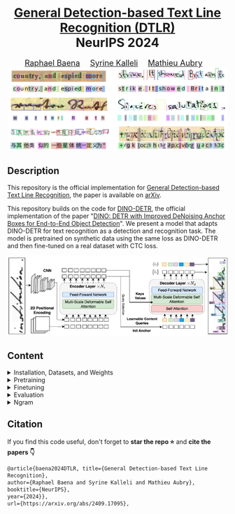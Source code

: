 <div align="center">

<h1><a href="https://detection-based-text-line-recognition.github.io/">General Detection-based Text Line Recognition (DTLR)</a> <br>NeurIPS 2024</h1>

<font size="4">
<a href="https://raphael-baena.github.io/">Raphael Baena</a>&emsp;
<a href="https://imagine-lab.enpc.fr/staff-members/syrine-kalleli/">Syrine Kalleli</a>&emsp;
<a href="https://imagine.enpc.fr/~aubrym/">Mathieu Aubry</a>&emsp;
</font>
<br>
<img src="figures/teaser.png">
</div>


## Description

This repository is the official implementation for [General Detection-based Text Line Recognition](https://detection-based-text-line-recognition.github.io/), 
the paper is available on [arXiv](https://arxiv.org/pdf/2409.17095).

This repository builds on the code for [DINO-DETR](https://github.com/IDEA-Research/DINO), the official implementation of the paper "[DINO: DETR with Improved DeNoising Anchor Boxes for End-to-End Object Detection](https://arxiv.org/abs/2203.03605)". We present a model that adapts DINO-DETR for text recognition as a detection and recognition task. The model is pretrained on synthetic data using the same loss as DINO-DETR and then fine-tuned on a real dataset with CTC loss.
<p align="center">
  <img src="figures/architecture.jpg">
</p>

## Content
<details>
<summary>Installation, Datasets, and Weights</summary>


## Installation, Datasets, and Weights
### 1. Installation
The model was trained with `python=3.11.0`, `pytorch=2.1.0`, `cuda=11.8` and builds on the DETR-variants [DINO](https://arxiv.org/abs/2203.03605)/[DN](https://arxiv.org/abs/2203.01305)/[DAB](https://arxiv.org/abs/2201.12329) and [Deformable-DETR](https://arxiv.org/abs/2010.04159).

1. Clone this repository and create a virtual environment
2. Follow instructions to install a [Pytorch](https://pytorch.org/get-started/locally/) version compatible with your system and CUDA version
3. Install other dependencies
    ```bash
    pip install -r requirements.txt
    ```
4. Compiling CUDA operators
    ```bash
    python models/dino/ops/setup.py build install # 'cuda not available', run => export CUDA_HOME=/usr/local/cuda-<version>
    # unit test (should see all checking is True) # could output an outofmemory error
    python models/dino/ops/test.py
    ```
### 2. Datasets
Datasets should be placed in the appropriate folder specified in **datasets/config.json**. We preprocess the images and annotations for the IAM dataset, while all other datasets are used in their original form.
For each dataset (except IAM), a charset file (.pkl) is required. Charset files can be found in the folder [data](data).

**Handwritten**
1. IAM: the official website is [here](http://www.fki.inf.unibe.ch/databases/iam-handwriting-database). We preprocess the images and annotation following the instruction in the [PyLai Repository](https://github.com/carmocca/PyLaia-examples/tree/master/iam-htr). The annotations are stored in [data/IAM_new/labels.pkl](data/IAM_new).
2. RIMES: TEKLIA provide the dataset [here](https://teklia.com/research/rimes-database/). After downloading, place the charset file in the same folder as the dataset.
3. READ: the dataset is available [here](https://zenodo.org/records/1297399). After downloading, place the charset file in the same folder as the dataset.

**Chinese**
The official website is [here](https://nlpr.ia.ac.cn/databases/handwriting/Download.html). Images and annotations are provide only in bytes format for these datasets.
1. CASIA v1: Download the dataset in bytes format with the link above and place the charset in the same folder as the dataset.
2. CASIA v2: We provide directly a version of the dataset with images (PNG) and annotations (TXT). Download the dataset [here](https://drive.google.com/file/d/1ZfrsxBM2uhnqa0vps-8950ZFflYgMHin/view?usp=sharing).

**Ciphers**
The ciphers borg and copiale are available [here](https://pages.cvc.uab.es/abaro/datasets.html). The charset files are provided in the folder [data](data).
### 3. Weights
Pretrained checkpoints can be found [here](https://drive.google.com/file/d/1sr-CSCdiVhCuUmZa3danqSvdzIvj8Pdl/view?usp=sharing). The folder includes the weights of the following **pretrained** models:

- **General model**: Trained on random Latin characters. Typically used for finetuning on ciphers.
- **English model**: Trained on English text with random erasing. Typically used for finetuning on IAM.
- **French model**: Trained on French text with random erasing. Typically used for finetuning on RIMES.
- **German model**: Trained on German text with random erasing. Typically used for finetuning on READ.
- **Chinese model**: Trained on random handwritten Chinese characters from HWDB 1. Typically used for finetuning on HWDB 2.

Finetuned checkpoints can be found [here](https://drive.google.com/file/d/11UXYJHBKhgI6DhhkqQ6UpHFRXt3XNFQA/view?usp=sharing).

Checkpoints should be organized as follows:
```bash
  logs/
    └── IAM/
      └── checkpoint.pth
    └── other_model/
      └── checkpoint.pth
    ...
```
</details> 
<details>
<summary>Pretraining</summary>

# Pretraining
Pretraining scipts are available in **scripts/pretraining**.
## Latin scripts 
You need  to download the folder [resources](https://drive.google.com/file/d/1XxeizTec4XOsLfyV_Q_dVQ1rMNWzbmoO/view?usp=sharing) (background, fonts, noises, texts)  and place it in the folder **dataset**.

To train models with random erasing:
```bash
sh scripts/pretraining/Synthetic_english_w_masking.sh
sh scripts/pretraining/Synthetic_german_w_masking.sh
sh scripts/pretraining/Synthetic_french_w_masking.sh
sh scripts/pretraining/Synthetic_general.sh
```
## Chinese scripts 
You need the dataset CASIA v1 [here]

To train a model with random erasing
```bash
sh scripts/pretraining/Synthetic_english.sh
```
Then for instances to train a model for chinese with random erasing:
```bash
bash scripts/pretraining/Synthetic_chinese_w_masking.sh
```
</details> 
<details>
<summary>Finetuning</summary>

# Finetuning
Finetuning occurs in two stages. The scripts are available in **scripts/finetuning.**. For Step 1 it is expected that a model is pretrained is placed in the folder **logs/your_model_name**.

</details> 
<details>
<summary>Evaluation</summary> 

# Evaluation 
Use the scripts in **scripts/evaluating** to evaluate the model on the different datasets. 

</details> 
<details>
<summary>Ngram</summary>

# Ngram
## Evaluation
We provide our N-gran models for RIMES, READ and IAM [here](). We strongly advice to create a separate environment for the ngram model and to install the libraries in the [ngram/mini_guide.md](ngram/mini_guide.md).
To run an evalutation with the ngram model:
```bash
bash python ngram/clean_gen_ngram_preds.py --config_path ngram_decoder/IAM.yaml
bash python ngram/clean_gen_ngram_preds.py --config_path ngram_decoder/READ.yaml
bash python ngram/clean_gen_ngram_preds.py --config_path ngram_decoder/RIMES.yaml
```
## Training a ngram model
To train you own ngram model, follow the instructions in the [ngram/mini_guide.md](ngram/mini_guide.md)
</details> 
  
## Citation

If you find this code useful, don't forget to <b>star the repo :star:</b> and <b>cite the papers :point_down:</b>

```                         
@article{baena2024DTLR, title={General Detection-based Text Line Recognition}, 
author={Raphael Baena and Syrine Kalleli and Mathieu Aubry}, 
booktitle={NeurIPS},
year={2024}},
url={https://arxiv.org/abs/2409.17095},  
```


